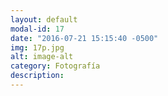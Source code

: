 ```yaml
---
layout: default
modal-id: 17
date: "2016-07-21 15:15:40 -0500"
img: 17p.jpg
alt: image-alt
category: Fotografía
description:
---
```

